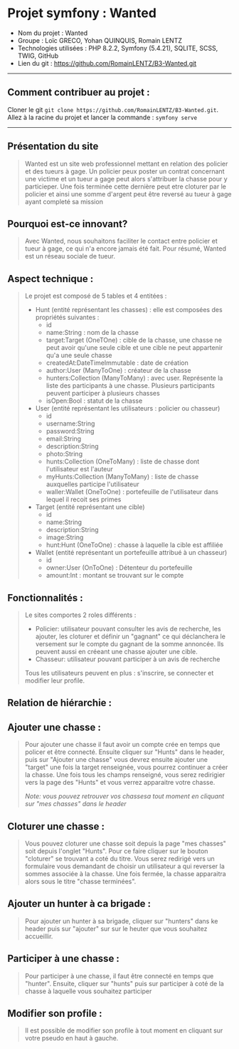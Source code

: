 Projet symfony : Wanted
=======================
* Nom du projet : Wanted 
* Groupe : Loïc GRECO, Yohan QUINQUIS, Romain LENTZ
* Technologies utilisées : PHP 8.2.2, Symfony (5.4.21), SQLITE, SCSS, TWIG, GitHub
* Lien du git : https://github.com/RomainLENTZ/B3-Wanted.git
 
__________________________________
Comment contribuer au projet :
--------------------------------
Cloner le git ````git clone https://github.com/RomainLENTZ/B3-Wanted.git````.    
Allez à la racine du projet et lancer la commande : ````symfony serve````

---------------------------------------------

Présentation du site
---------------------
> Wanted est un site web professionnel mettant en relation des policier et des tueurs à gage.
> Un policier peux poster un contrat concernant une victime et un tueur a gage peut alors s'attribuer
> la chasse pour y particieper. Une fois terminée cette dernière peut etre cloturer par le policier
> et ainsi une somme d'argent peut être reversé au tueur à gage ayant completé sa mission

Pourquoi est-ce innovant?
-------------------------
>Avec Wanted, nous souhaitons faciliter le contact entre policier et tueur à gage, ce qui n'a encore
> jamais été fait. Pour résumé, Wanted est un réseau sociale de tueur.

Aspect technique :
------------------
>Le projet est composé de 5 tables et 4 entitées :
> * Hunt (entité représentant les chasses) : elle est composées des propriétés suivantes :
>   * id
>   * name:String : nom de la chasse
>   * target:Target (OneTOne) : cible de la chasse, une chasse ne peut avoir qu'une seule cible et une cible ne peut appartenir qu'a une seule chasse
>   * createdAt:DateTimeImmutable : date de création
>   * author:User (ManyToOne) : créateur de la chasse
>   * hunters:Collection (ManyToMany) : avec user. Représente la liste des participants à une chasse. Plusieurs participants peuvent participer à plusieurs chasses
>   * isOpen:Bool : statut de la chasse
> * User (entité représentant les utilisateurs : policier ou chasseur)
>   * id
>   * username:String
>   * password:String
>   * email:String
>   * description:String
>   * photo:String
>   * hunts:Collection (OneToMany) : liste de chasse dont l'utilisateur est l'auteur
>   * myHunts:Collection (ManyToMany) : liste de chasse auxquelles participe l'utilisateur
>   * waller:Wallet (OneToOne) : portefeuille de l'utilisateur dans lequel il recoit ses primes
> * Target (entité représentant une cible)
>   * id
>   * name:String
>   * description:String
>   * image:String
>   * hunt:Hunt (OneToOne) : chasse à laquelle la cible est affiliée
> * Wallet (entité représentant un portefeuille attribué à un chasseur)
>   * id
>   * owner:User (OnToOne) : Détenteur du portefeuille
>   * amount:Int : montant se trouvant sur le compte

Fonctionnalités :
-----------------
> Le sites comportes 2 roles différents : 
> * Policier: utilisateur pouvant consulter les avis de recherche,
> les ajouter, les cloturer et définir un "gagnant" ce qui déclanchera le versement sur le compte du gagnant de la somme annoncée.
> Ils peuvent aussi en créeant une chasse ajouter une cible.
> * Chasseur: utilisateur pouvant participer à un avis de recherche
>
> Tous les utilisateurs peuvent en plus : s'inscrire, se connecter et modifier leur profile.

Relation de hiérarchie :
------------------------


Ajouter une chasse :
---------------------
> Pour ajouter une chasse il faut avoir un compte crée en temps que policer et être connecté.
> Ensuite cliquer sur "Hunts" dans le header, puis sur "Ajouter une chasse" vous devrez ensuite ajouter une "target" 
> une fois la target renseignée, vous pourrez continuer a créer la chasse. Une fois tous les champs renseigné, vous serez 
> redirigier vers la page des "Hunts" et vous verrez apparaitre votre chasse.
> 
> *Note: vous pouvez retrouver vos chassesa tout moment en cliquant sur "mes chasses" dans le header*

Cloturer une chasse :
---------------------
>Vous pouvez cloturer une chasse soit depuis la page "mes chasses" soit depuis l'onglet "Hunts". Pour ce faire
> cliquer sur le bouton "cloturer" se trouvant a coté du titre. Vous serez redirigé vers un formulaire vous demandant de choisir 
> un utilisateur a qui reverser la sommes associée à la chasse. Une fois fermée, la chasse apparaitra alors sous le titre "chasse terminées".

Ajouter un hunter à ca brigade :
--------------------------------
>Pour ajouter un hunter à sa brigade, cliquer sur "hunters" dans ke header puis sur "ajouter" sur sur le heuter que vous souhaitez accueillir.

Participer à une chasse : 
-------------------------
>Pour participer à une chasse, il faut être connecté en temps que "hunter". Ensuite, cliquer sur "hunts" puis sur participer à coté de la chasse à laquelle vous souhaitez participer

Modifier son profile :
----------------------
> Il est possible de modifier son profile à tout moment en cliquant sur votre pseudo en haut à gauche.